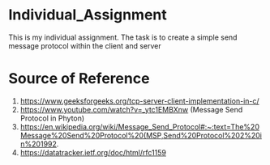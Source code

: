 # Individual_Assignment
This is my individual assignment. The task is to create a simple send message protocol within the client and server
# Source of Reference
1. https://www.geeksforgeeks.org/tcp-server-client-implementation-in-c/
2. https://www.youtube.com/watch?v=_ytc1EMBXnw (Message Send Protocol in Phyton)
3. https://en.wikipedia.org/wiki/Message_Send_Protocol#:~:text=The%20Message%20Send%20Protocol%20(MSP,Send%20Protocol%202%20in%201992.
4. https://datatracker.ietf.org/doc/html/rfc1159
